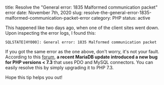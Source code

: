 title: Resolve the "General error: 1835 Malformed communication packet" error
date: November 7th, 2020
slug: resolve-the-general-error-1835-malformed-communication-packet-error
category: PHP
status: active

This happened like two days ago, when one of the client sites went down. Upon inspecting the error logs, I found this:

```plaintext
SQLSTATE[HY000]: General error: 1835 Malformed communication packet
```

If you got the same error as the one above, don't worry, it's not your fault. According to this [forum](https://jira.mariadb.org/browse/MDEV-24121), **a recent MariaDB update introduced a new bug for PHP versions < 7.3** that uses PDO and MySQL connectors. You can easily resolve this by simply upgrading it to PHP 7.3.

Hope this tip helps you out!
